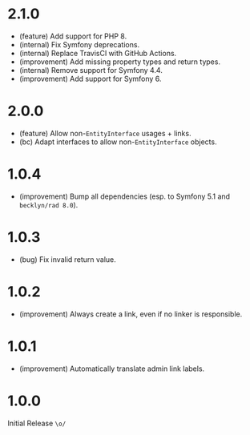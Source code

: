 2.1.0
=====

*   (feature) Add support for PHP 8.
*   (internal) Fix Symfony deprecations.
*   (internal) Replace TravisCI with GitHub Actions.
*   (improvement) Add missing property types and return types.
*   (internal) Remove support for Symfony 4.4.
*   (improvement) Add support for Symfony 6.


2.0.0
=====

*   (feature) Allow non-`EntityInterface` usages + links.
*   (bc) Adapt interfaces to allow non-`EntityInterface` objects.


1.0.4
=====

*   (improvement) Bump all dependencies (esp. to Symfony 5.1 and `becklyn/rad 8.0`).


1.0.3
=====

*   (bug) Fix invalid return value.


1.0.2
=====

*   (improvement) Always create a link, even if no linker is responsible.


1.0.1
=====

*   (improvement) Automatically translate admin link labels.


1.0.0
=====

Initial Release `\o/`

